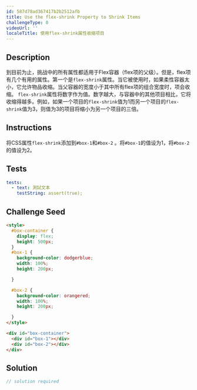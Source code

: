 ```yaml
---
id: 587d78ad367417b2b2512afb
title: Use the flex-shrink Property to Shrink Items
challengeType: 0
videoUrl: ''
localeTitle: 使用flex-shrink属性收缩项目
---
```


## Description
<section id="description">到目前为止，挑战中的所有属性都适用于Flex容器（flex项的父级）。但是，flex项有几个有用的属性。第一个是<code>flex-shrink</code>属性。当它被使用时，如果柔性容器太小，它允许物品收缩。当父容器的宽度小于其中所有flex项的组合宽度时，项会收缩。 <code>flex-shrink</code>属性将数字作为值。数字越大，与容器中的其他项目相比，它将收缩得越多。例如，如果一个项目的<code>flex-shrink</code>值为1而另一个项目的<code>flex-shrink</code>值为3，则值为3的项目将缩小为另一个项目的三倍。 </section>

## Instructions
<section id="instructions">将CSS属性<code>flex-shrink</code>添加到<code>#box-1</code>和<code>#box-2</code> 。将<code>#box-1</code>的值设为1，将<code>#box-2</code>的值设为2。 </section>

## Tests
<section id='tests'>

```yml
tests:
  - text: 測試文本
    testString: assert(true);

```

</section>

## Challenge Seed
<section id='challengeSeed'>

<div id='html-seed'>

```html
<style>
  #box-container {
    display: flex;
    height: 500px;
  }
  #box-1 {
    background-color: dodgerblue;
    width: 100%;
    height: 200px;

  }

  #box-2 {
    background-color: orangered;
    width: 100%;
    height: 200px;

  }
</style>

<div id="box-container">
  <div id="box-1"></div>
  <div id="box-2"></div>
</div>

```

</div>



</section>

## Solution
<section id='solution'>

```js
// solution required
```
</section>
